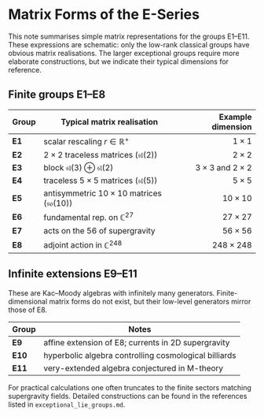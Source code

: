 # Matrix Forms of the E-Series

This note summarises simple matrix representations for the groups E1–E11. These
expressions are schematic: only the low-rank classical groups have obvious
matrix realisations. The larger exceptional groups require more elaborate
constructions, but we indicate their typical dimensions for reference.

## Finite groups E1–E8

| Group | Typical matrix realisation | Example dimension |
|-------|----------------------------|------------------:|
| **E1** | scalar rescaling $r \in \mathbb{R}^+$ | $1\times1$ |
| **E2** | $2\times2$ traceless matrices ($\mathfrak{sl}(2)$) | $2\times2$ |
| **E3** | block $\mathfrak{sl}(3)\oplus\mathfrak{sl}(2)$ | $3\times3$ and $2\times2$ |
| **E4** | traceless $5\times5$ matrices ($\mathfrak{sl}(5)$) | $5\times5$ |
| **E5** | antisymmetric $10\times10$ matrices ($\mathfrak{so}(10)$) | $10\times10$ |
| **E6** | fundamental rep. on $\mathbb{C}^{27}$ | $27\times27$ |
| **E7** | acts on the $56$ of supergravity | $56\times56$ |
| **E8** | adjoint action in $\mathbb{C}^{248}$ | $248\times248$ |

## Infinite extensions E9–E11

These are Kac–Moody algebras with infinitely many generators. Finite-dimensional
matrix forms do not exist, but their low-level generators mirror those of E8.

| Group | Notes |
|-------|------|
| **E9** | affine extension of E8; currents in 2D supergravity |
| **E10** | hyperbolic algebra controlling cosmological billiards |
| **E11** | very-extended algebra conjectured in M-theory |

For practical calculations one often truncates to the finite sectors matching
supergravity fields. Detailed constructions can be found in the references
listed in `exceptional_lie_groups.md`.
